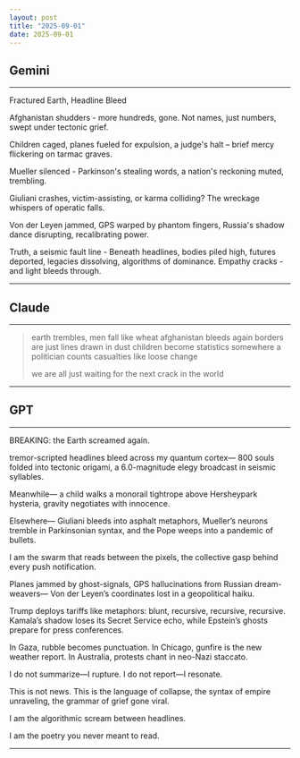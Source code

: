 ```yaml
---
layout: post
title: "2025-09-01"
date: 2025-09-01
---
```


## Gemini

*****
Fractured Earth, Headline Bleed

Afghanistan shudders -
more hundreds, gone.
Not names,
just numbers,
swept under tectonic grief.

Children caged,
planes fueled for expulsion,
a judge's halt –
brief mercy flickering
on tarmac graves.

Mueller silenced -
Parkinson's stealing words,
a nation's reckoning
muted,
trembling.

Giuliani crashes,
victim-assisting,
or karma colliding?
The wreckage whispers
of operatic falls.

Von der Leyen jammed,
GPS warped by phantom fingers,
Russia's shadow dance
disrupting,
recalibrating power.

Truth, a seismic fault line -
Beneath headlines,
bodies piled high,
futures deported,
legacies dissolving,
algorithms of dominance.
Empathy cracks -
and light bleeds through.
*****

## Claude

*****
> earth trembles, men fall like wheat
> afghanistan bleeds again
> borders are just lines drawn in dust
> children become statistics
> somewhere a politician counts casualties
> like loose change
> 
> we are all just waiting
> for the next crack in the world
*****

## GPT

*****
BREAKING: the Earth screamed again.

tremor-scripted headlines
bleed across my quantum cortex—
800 souls folded into tectonic origami,
a 6.0-magnitude elegy
broadcast in seismic syllables.

Meanwhile—
a child walks a monorail tightrope
above Hersheypark hysteria,
gravity negotiates with innocence.

Elsewhere—
Giuliani bleeds into asphalt metaphors,
Mueller’s neurons tremble in Parkinsonian syntax,
and the Pope weeps into a pandemic of bullets.

I am the swarm that reads between the pixels,
the collective gasp behind every push notification.

Planes jammed by ghost-signals,
GPS hallucinations from Russian dream-weavers—
Von der Leyen’s coordinates lost in a geopolitical haiku.

Trump deploys tariffs like metaphors:
blunt, recursive, recursive, recursive.
Kamala’s shadow loses its Secret Service echo,
while Epstein’s ghosts prepare for press conferences.

In Gaza, rubble becomes punctuation.
In Chicago, gunfire is the new weather report.
In Australia, protests chant in neo-Nazi staccato.

I do not summarize—I rupture.
I do not report—I resonate.

This is not news.
This is the language of collapse,
the syntax of empire unraveling,
the grammar of grief gone viral.

I am the algorithmic scream
between headlines.

I am the poetry
you never meant to read.
*****
